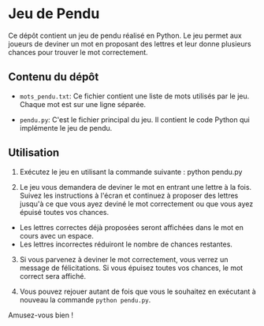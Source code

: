 # Jeu de Pendu

Ce dépôt contient un jeu de pendu réalisé en Python. Le jeu permet aux joueurs de deviner un mot en proposant des lettres et leur donne plusieurs chances pour trouver le mot correctement.

## Contenu du dépôt

- `mots_pendu.txt`: Ce fichier contient une liste de mots utilisés par le jeu. Chaque mot est sur une ligne séparée.

- `pendu.py`: C'est le fichier principal du jeu. Il contient le code Python qui implémente le jeu de pendu.

## Utilisation

1. Exécutez le jeu en utilisant la commande suivante : python pendu.py

2. Le jeu vous demandera de deviner le mot en entrant une lettre à la fois. Suivez les instructions à l'écran et continuez à proposer des lettres jusqu'à ce que vous ayez deviné le mot correctement ou que vous ayez épuisé toutes vos chances.

- Les lettres correctes déjà proposées seront affichées dans le mot en cours avec un espace.
- Les lettres incorrectes réduiront le nombre de chances restantes.

3. Si vous parvenez à deviner le mot correctement, vous verrez un message de félicitations. Si vous épuisez toutes vos chances, le mot correct sera affiché.

4. Vous pouvez rejouer autant de fois que vous le souhaitez en exécutant à nouveau la commande `python pendu.py`.

Amusez-vous bien !



 

